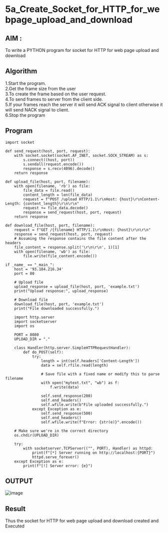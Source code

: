 # 5a_Create_Socket_for_HTTP_for_webpage_upload_and_download
## AIM :
To write a PYTHON program for socket for HTTP for web page upload and download
## Algorithm

1.Start the program.
<BR>
2.Get the frame size from the user
<BR>
3.To create the frame based on the user request.
<BR>
4.To send frames to server from the client side.
<BR>
5.If your frames reach the server it will send ACK signal to client otherwise it will send NACK signal to client.
<BR>
6.Stop the program
<BR>
## Program 
```
import socket

def send_request(host, port, request):
    with socket.socket(socket.AF_INET, socket.SOCK_STREAM) as s:
        s.connect((host, port))
        s.sendall(request.encode())
        response = s.recv(4096).decode()
    return response

def upload_file(host, port, filename):
    with open(filename, 'rb') as file:
        file_data = file.read()
        content_length = len(file_data)
        request = f"POST /upload HTTP/1.1\r\nHost: {host}\r\nContent-Length: {content_length}\r\n\r\n"
        request += file_data.decode()
        response = send_request(host, port, request)
    return response

def download_file(host, port, filename):
    request = f"GET /{filename} HTTP/1.1\r\nHost: {host}\r\n\r\n"
    response = send_request(host, port, request)
    # Assuming the response contains the file content after the headers
    file_content = response.split('\r\n\r\n', 1)[1]
    with open(filename, 'wb') as file:
        file.write(file_content.encode())

if _name_ == "_main_":
    host = '93.184.216.34'
    port = 80

    # Upload file
    upload_response = upload_file(host, port, 'example.txt')
    print("Upload response:", upload_response)

    # Download file
    download_file(host, port, 'example.txt')
    print("File downloaded successfully.")
```
```
    import http.server
    import socketserver
    import os
    
    PORT = 8080
    UPLOAD_DIR = "."
    
    class Handler(http.server.SimpleHTTPRequestHandler):
        def do_POST(self):
            try:
                length = int(self.headers['Content-Length'])
                data = self.rfile.read(length)
    
                # Save file with a fixed name or modify this to parse filename
                with open("mytext.txt", "wb") as f:
                    f.write(data)
    
                self.send_response(200)
                self.end_headers()
                self.wfile.write(b"File uploaded successfully.")
            except Exception as e:
                self.send_response(500)
                self.end_headers()
                self.wfile.write(f"Error: {str(e)}".encode())
    
    # Make sure we're in the correct directory
    os.chdir(UPLOAD_DIR)
    
    try:
        with socketserver.TCPServer(("", PORT), Handler) as httpd:
            print(f"[*] Server running on http://localhost:{PORT}")
            httpd.serve_forever()
    except Exception as e:
        print(f"[!] Server error: {e}")
```
## OUTPUT
![image](https://github.com/user-attachments/assets/f3bf1348-2e87-4159-b09d-5ba85ba25179)


## Result
Thus the socket for HTTP for web page upload and download created and Executed
